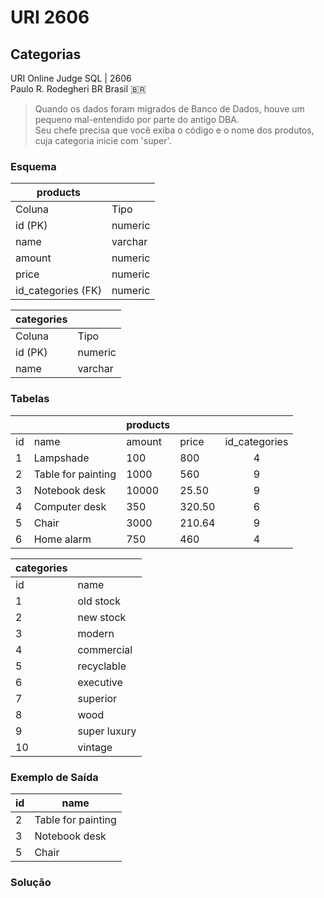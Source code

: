 # URI 2606

## Categorias

URI Online Judge SQL | 2606  
Paulo R. Rodegheri BR Brasil :brazil:  

>Quando os dados foram migrados de Banco de Dados, houve um pequeno mal-entendido por parte do antigo DBA.  
Seu chefe precisa que você exiba o código e o nome dos produtos, cuja categoria inicie com 'super'.

### Esquema

| products           |         |
| ------------------ | ------- |
| Coluna             | Tipo    |
| id (PK)            | numeric |
| name               | varchar |
| amount             | numeric |
| price              | numeric |
| id_categories (FK) | numeric |
  
| categories |         |
| ---------- | ------- |
| Coluna     | Tipo    |
| id (PK)    | numeric |
| name       | varchar |

### Tabelas

|     |                    | products |        |               |
| --- | ------------------ | -------- | ------ | :-----------: |
| id  | name               | amount   | price  | id_categories |
| 1   | Lampshade          | 100      | 800    |       4       |
| 2   | Table for painting | 1000     | 560    |       9       |
| 3   | Notebook desk      | 10000    | 25.50  |       9       |
| 4   | Computer desk      | 350      | 320.50 |       6       |
| 5   | Chair              | 3000     | 210.64 |       9       |
| 6   | Home alarm         | 750      | 460    |       4       |
  
| categories |              |
| ---------- | ------------ |
| id         | name         |
| 1          | old stock    |
| 2          | new stock    |
| 3          | modern       |
| 4          | commercial   |
| 5          | recyclable   |
| 6          | executive    |
| 7          | superior     |
| 8          | wood         |
| 9          | super luxury |
| 10         | vintage      |

### Exemplo de Saída

| id  | name               |
| --- | ------------------ |
| 2   | Table for painting |
| 3   | Notebook desk      |
| 5   | Chair              |

### Solução

```"

```
